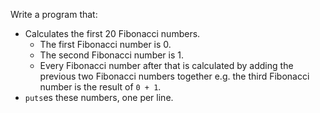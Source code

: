  Write a program that:
 * Calculates the first 20 Fibonacci numbers.
   * The first Fibonacci number is 0.
   * The second Fibonacci number is 1.
   * Every Fibonacci number after that is calculated by adding the
     previous two Fibonacci numbers together e.g. the third Fibonacci
     number is the result of `0 + 1`.
 * `puts`es these numbers, one per line.
